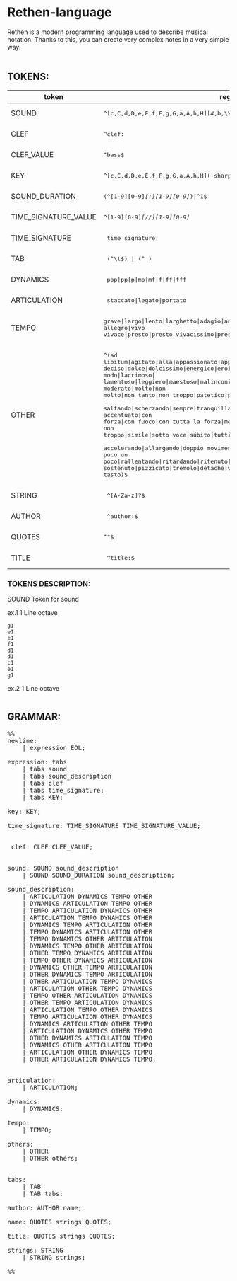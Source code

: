 # Rethen-language
Rethen is a modern programming language used to describe musical notation.
Thanks to this, you can create very complex notes in a very simple way.
<br>
<br>

## TOKENS:

|token                                           |regex                          |
|-------------------------------                 |-----------------------------  |
|SOUND                                           |<pre>\^[c,C,d,D,e,E,f,F,g,G,a,A,h,H][#,b,\\\\]?[1-3]? </pre>|
|CLEF                                            |<pre>\^clef:     </pre>                    |
|CLEF_VALUE             | <pre>\^bass$ | \^treble$ <\pre> |
|KEY                                             |<pre>\^\[c,C,d,D,e,E,f,F,g,G,a,A,h,H](-sharp\|-flat)(-minor\|-major)</pre>  |
|SOUND_DURATION                                |<pre>(\^[1-9][0-9]*[:][1-9][0-9]*)\|^1$ </pre>|
|TIME_SIGNATURE_VALUE                        |<pre>\^[1-9][0-9]*[//][1-9][0-9]*    </pre>  |
|TIME_SIGNATURE                                 |<pre> time signature:               </pre>   |
|TAB                                       |<pre> (^\t$) \| (^    )</pre>         |
|DYNAMICS                                        |<pre> ppp\|pp\|p\|mp\|mf\|f\|ff\|fff  </pre> |
|ARTICULATION                                    |<pre> staccato\|legato\|portato    </pre> |
|TEMPO                                          |<pre>grave\|largo\|lento\|larghetto\|adagio\|andante\|moderato\|andantino\|allegretto\|<br>allegro\|vivo vivace\|presto\|presto vivacissimo\|prestissimo </pre>    |
|OTHER |<pre>^(ad libitum\|agitato\|alla\|appassionato\|appena\|assai\|calando\|cantabile\|con\|<br>deciso\|dolce\|dolcissimo\|energico\|eroico\|furioso\|in modo\|lacrimoso\|<br>lamentoso\|leggiero\|maestoso\|malinconico\|marcato\|marciale\|meno\|misterioso\|<br>moderato\|molto\|non molto\|non tanto\|non troppo\|patetico\|più\|quasi\|rigoroso\| <br>saltando\|scherzando\|sempre\|tranquillamente\|trionfante\|vigoroso\|zeloso\|<br>accentuato\|con forza\|con fuoco\|con tutta la forza\|mezza voce\|<br>non troppo\|simile\|sotto voce\|súbito\|tutti\|una corda <br>accelerando\|allargando\|doppio movimento\|meno mosso\|<br>poco un poco\|rallentando\|ritardando\|ritenuto\|<br>sostenuto\|pizzicato\|tremolo\|détaché\|vibrato\|sforzato\|sul tasto)$ </pre>|  
|STRING | <pre> ^[A-Za-z]?$</pre>
|AUTHOR   | <pre> ^author:$ </pre> |
|QUOTES  | <pre>^"$</pre>|
|TITLE   | <pre> ^title:$</pre> |

### TOKENS DESCRIPTION:
SOUND
Token for sound

ex.1 1 Line octave
```
g1
e1
e1
f1
d1
d1
c1
e1
g1
```
ex.2 1 Line octave
```

```

## GRAMMAR:

<pre>
%%
newline: 
    | expression EOL;

expression: tabs
    | tabs sound
    | tabs sound_description
    | tabs clef
    | tabs time_signature;
    | tabs KEY;

key: KEY;

time_signature: TIME_SIGNATURE TIME_SIGNATURE_VALUE;


 clef: CLEF CLEF_VALUE;


sound: SOUND sound_description
    | SOUND SOUND_DURATION sound_description;

sound_description:
    | ARTICULATION DYNAMICS TEMPO OTHER
    | DYNAMICS ARTICULATION TEMPO OTHER
    | TEMPO ARTICULATION DYNAMICS OTHER
    | ARTICULATION TEMPO DYNAMICS OTHER
    | DYNAMICS TEMPO ARTICULATION OTHER
    | TEMPO DYNAMICS ARTICULATION OTHER
    | TEMPO DYNAMICS OTHER ARTICULATION
    | DYNAMICS TEMPO OTHER ARTICULATION
    | OTHER TEMPO DYNAMICS ARTICULATION
    | TEMPO OTHER DYNAMICS ARTICULATION
    | DYNAMICS OTHER TEMPO ARTICULATION
    | OTHER DYNAMICS TEMPO ARTICULATION
    | OTHER ARTICULATION TEMPO DYNAMICS
    | ARTICULATION OTHER TEMPO DYNAMICS
    | TEMPO OTHER ARTICULATION DYNAMICS
    | OTHER TEMPO ARTICULATION DYNAMICS
    | ARTICULATION TEMPO OTHER DYNAMICS
    | TEMPO ARTICULATION OTHER DYNAMICS
    | DYNAMICS ARTICULATION OTHER TEMPO
    | ARTICULATION DYNAMICS OTHER TEMPO
    | OTHER DYNAMICS ARTICULATION TEMPO
    | DYNAMICS OTHER ARTICULATION TEMPO
    | ARTICULATION OTHER DYNAMICS TEMPO
    | OTHER ARTICULATION DYNAMICS TEMPO;


articulation:
    | ARTICULATION;

dynamics:
    | DYNAMICS;

tempo:
    | TEMPO;

others:
    | OTHER
    | OTHER others;


tabs: 
    | TAB
    | TAB tabs;

author: AUTHOR name;

name: QUOTES strings QUOTES;

title: QUOTES strings QUOTES;

strings: STRING
    | STRING strings;

%%
</pre>
